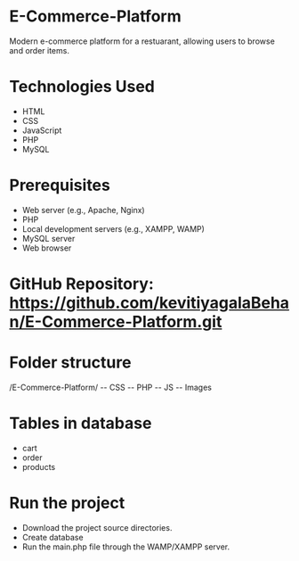 # E-Commerce-Platform
Modern e-commerce platform for a restuarant, allowing users to browse and order items.

# Technologies Used
- HTML
- CSS
- JavaScript
- PHP
- MySQL

# Prerequisites
- Web server (e.g., Apache, Nginx)
- PHP
- Local development servers (e.g., XAMPP, WAMP)
- MySQL server
- Web browser

# GitHub Repository: https://github.com/kevitiyagalaBehan/E-Commerce-Platform.git

# Folder structure
/E-Commerce-Platform/
-- CSS
-- PHP
-- JS
-- Images

# Tables in database
- cart
- order
- products

# Run the project
- Download the project source directories.
- Create database 
- Run the main.php file through the WAMP/XAMPP server.
